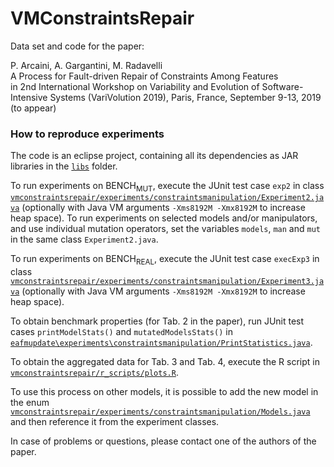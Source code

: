 # VMConstraintsRepair
Data set and code for the paper:

P. Arcaini, A. Gargantini, M. Radavelli<br/>
A Process for Fault-driven Repair of Constraints Among Features<br/>
in 2nd International Workshop on Variability and Evolution of Software-Intensive Systems (VariVolution 2019), Paris, France, September 9-13, 2019 (to appear)

### How to reproduce experiments
The code is an eclipse project, containing all its dependencies as JAR libraries in the [`libs`](vmconstraintsrepair/libs/) folder.

To run experiments on BENCH<sub>MUT</sub>, execute the JUnit test case `exp2` in class [`vmconstraintsrepair/experiments/constraintsmanipulation/Experiment2.java`](./vmconstraintsrepair/experiments/constraintsmanipulation/Experiment2.java) (optionally with Java VM arguments `-Xms8192M -Xmx8192M` to increase heap space). 
To run experiments on selected models and/or manipulators, and use individual mutation operators, set the variables `models`, `man` and `mut` in the same class `Experiment2.java`.

To run experiments on BENCH<sub>REAL</sub>, execute the JUnit test case `execExp3` in class [`vmconstraintsrepair/experiments/constraintsmanipulation/Experiment3.java`](./vmconstraintsrepair/experiments/constraintsmanipulation/Experiment3.java) (optionally with Java VM arguments `-Xms8192M -Xmx8192M` to increase heap space). 

To obtain benchmark properties (for Tab. 2 in the paper), run JUnit test cases `printModelStats()` and `mutatedModelsStats()` in [`eafmupdate\experiments\constraintsmanipulation/PrintStatistics.java`](./eafmupdate\experiments\constraintsmanipulation/PrintStatistics.java).

To obtain the aggregated data for Tab. 3 and Tab. 4, execute the R script in [`vmconstraintsrepair/r_scripts/plots.R`](vmconstraintsrepair/r_scripts/plots.R).

To use this process on other models, it is possible to add the new model in the enum [`vmconstraintsrepair/experiments/constraintsmanipulation/Models.java`](vmconstraintsrepair/experiments/constraintsmanipulation/Models.java) and then reference it from the experiment classes.

In case of problems or questions, please contact one of the authors of the paper.
